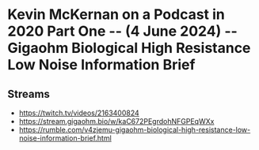 # Kevin McKernan on a Podcast in 2020 Part One -- (4 June 2024) -- Gigaohm Biological High Resistance Low Noise Information Brief

## Streams
- https://twitch.tv/videos/2163400824
- https://stream.gigaohm.bio/w/kaC672PEgrdohNFGPEqWXx
- https://rumble.com/v4zjemu-gigaohm-biological-high-resistance-low-noise-information-brief.html

